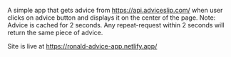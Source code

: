 A simple app that gets advice from https://api.adviceslip.com/ when user clicks on advice button and displays it on the center of the page. 
Note: Advice is cached for 2 seconds. Any repeat-request within 2 seconds will return the same piece of advice.

Site is live at https://ronald-advice-app.netlify.app/
